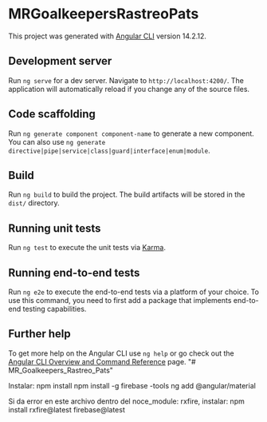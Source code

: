 # MRGoalkeepersRastreoPats

This project was generated with [Angular CLI](https://github.com/angular/angular-cli) version 14.2.12.

## Development server

Run `ng serve` for a dev server. Navigate to `http://localhost:4200/`. The application will automatically reload if you change any of the source files.

## Code scaffolding

Run `ng generate component component-name` to generate a new component. You can also use `ng generate directive|pipe|service|class|guard|interface|enum|module`.

## Build

Run `ng build` to build the project. The build artifacts will be stored in the `dist/` directory.

## Running unit tests

Run `ng test` to execute the unit tests via [Karma](https://karma-runner.github.io).

## Running end-to-end tests

Run `ng e2e` to execute the end-to-end tests via a platform of your choice. To use this command, you need to first add a package that implements end-to-end testing capabilities.

## Further help

To get more help on the Angular CLI use `ng help` or go check out the [Angular CLI Overview and Command Reference](https://angular.io/cli) page.
"# MR_Goalkeepers_Rastreo_Pats" 


Instalar:
npm install
npm install -g firebase -tools
ng add @angular/material

Si da error en este archivo dentro del noce_module: rxfire, instalar: 
npm install rxfire@latest firebase@latest

<!-- PARA SALIR A PRODUCCIÓN:

- Lista de Equipamientos: Ocultar el botón y el componente "Todo el equipamiento" (cambiarle el texto a Todos los equipamientos"). LISTO.
- Crear Equipamiento: Ocultar inputs de imagenes de partes de equipamiento. LISTO.
- Crear Equipamiento: Redirige a la home y debería redirigir al listado de equipamientos o a detalle de dicho equipamiento. LISTO.
- Crear Arqueros: Igual que Crear Equipamiento. LISTO.

- Lista Arqueros: al eliminar un arquero se elimina la lista entera, debo renderizar o volver a ingresar al componente para que cargue la lista con los arqueros que quedaron. 
- Lista Equipamientos: al eliminar un equipamiento se elimina la lista entera, debo renderizar o volver a ingresar al componente para que cargue la lista con los equipamientos que quedaron. 
 -->



<!-- Featuring:
- Router: Ver de reutilizar lo más posible el clubParam enviandoló y no tomandolo tantas veces de la url.

- SNACKBAR: Crear un servicio y llamarlo desde ahí para no repetirlo en todos lados.

- BOLSOS:
. Aplicar estilos al dropdown de equipamiento y a la tabla que se renderiza. Ver tema imagenes. 
. Aplicar estilos en los botones de editar ubicacion y fecha, también en el formulario de ubicación.
. Se crea sección para editar la ubicación del equipamiento pero se deja suspendido el tema de colocarle fecha.
. Carrucel de fotos para subir foto de cada parte del equipamiento.
. Cambiar en todos los lados que diga bolso por equipamiento.

- ARQUEROS: Crear un componente que liste todos los arqueros, según linea en orden de división.

- Mejorar los permisos de quien puede eliminar en firebase.

- LOGIN: Se dispara un mensaje Error al loguearse bien.

- Registro: Colocar advertencia que deben ser minimo 6 caracteres en contraseña.

-->

